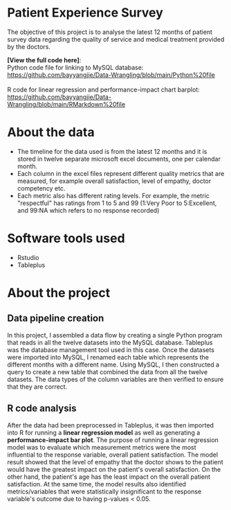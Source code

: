 # Patient Experience Survey 
The objective of this project is to analyse the latest 12 months of patient survey data regarding the quality of service and medical treatment provided by the doctors. <br>

**[View the full code here]**: <br>
Python code file for linking to MySQL database: https://github.com/bayyangjie/Data-Wrangling/blob/main/Python%20file <br> <br>
R code for linear regression and performance-impact chart barplot: https://github.com/bayyangjie/Data-Wrangling/blob/main/RMarkdown%20file

# About the data
* The timeline for the data used is from the latest 12 months and it is stored in twelve separate microsoft excel documents, one per calendar month. 
* Each column in the excel files represent different quality metrics that are measured, for example overall satisfaction, level of empathy, doctor competency etc. 
* Each metric also has different rating levels. For example, the metric "respectful" has ratings from 1 to 5 and 99 (1:Very Poor to 5:Excellent, and 99:NA which refers to no response recorded)

# Software tools used
* Rstudio
* Tableplus



# About the project
## Data pipeline creation
In this project, I assembled a data flow by creating a single Python program that reads in all the twelve datasets into the MySQL database. Tableplus was the database management tool used in this case. Once the datasets were imported into MySQL, I renamed each table which represents the different months with a different name. Using MySQL, I then constructed a query to create a new table that combined the data from all the twelve datasets. The data types of the column variables are then verified to ensure that they are correct. 

## R code analysis
After the data had been preprocessed in Tableplus, it was then imported into R for running a **linear regression model** as well as generating a **performance-impact bar plot**. The purpose of running a linear regression model was to evaluate which measurement metrics were the most influential to the response variable, overall patient satisfaction. The model result showed that the level of empathy that the doctor shows to the patient would have the greatest impact on the patient's overall satisfaction. On the other hand, the patient's age has the least impact on the overall patient satisfaction. At the same time, the model results also identified metrics/variables that were statistically insignificant to the response variable's outcome due to having p-values < 0.05.

# 



